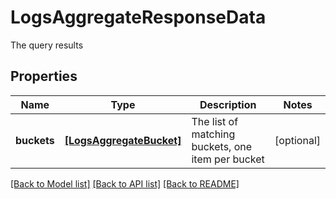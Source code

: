 # LogsAggregateResponseData

The query results

## Properties
Name | Type | Description | Notes
------------ | ------------- | ------------- | -------------
**buckets** | [**[LogsAggregateBucket]**](LogsAggregateBucket.md) | The list of matching buckets, one item per bucket | [optional] 

[[Back to Model list]](README.md#documentation-for-models) [[Back to API list]](README.md#documentation-for-api-endpoints) [[Back to README]](README.md)


